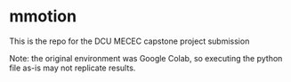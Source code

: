 # mmotion
This is the repo for the DCU MECEC capstone project submission

Note: the original environment was Google Colab, so executing the python file as-is may not replicate results.
